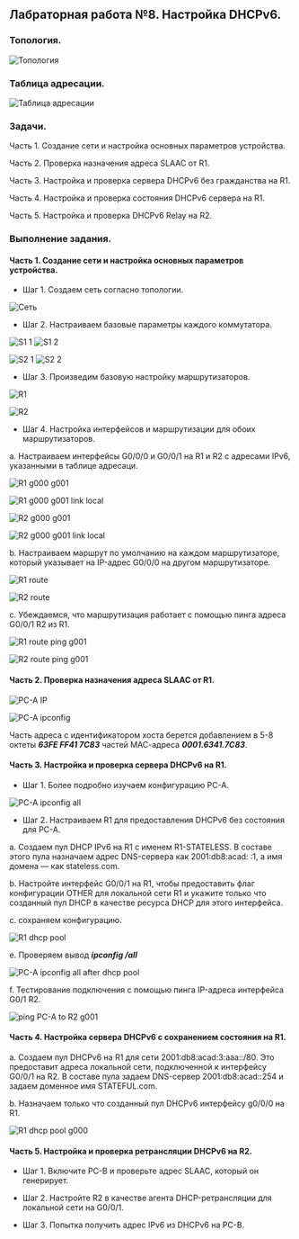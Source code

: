 ## Лабраторная работа №8. Настройка DHCPv6.

### Топология.

![Топология](https://github.com/Shure0407/Network_engineer/assets/162669909/36c0ba8b-303e-483c-844c-34bbd89833ce)

### Таблица адресации.

![Таблица адресации](https://github.com/Shure0407/Network_engineer/assets/162669909/05003610-49de-4f94-9240-6f883bdbc910)

### Задачи.

Часть 1. Создание сети и настройка основных параметров устройства.

Часть 2. Проверка назначения адреса SLAAC от R1.

Часть 3. Настройка и проверка сервера DHCPv6 без гражданства на R1.

Часть 4. Настройка и проверка состояния DHCPv6 сервера на R1.

Часть 5. Настройка и проверка DHCPv6 Relay на R2.


### Выполнение задания.

#### Часть 1. Создание сети и настройка основных параметров устройства.

- Шаг 1. Создаем сеть согласно топологии.

![Сеть](https://github.com/Shure0407/Network_engineer/assets/162669909/93e7861e-ac49-4a2a-a552-39bc8d623553)

- Шаг 2. Настраиваем базовые параметры каждого коммутатора. 

![S1 1](https://github.com/Shure0407/Network_engineer/assets/162669909/56e30437-9e07-4ef6-82e6-69564b34eed4)
![S1 2](https://github.com/Shure0407/Network_engineer/assets/162669909/94421ff3-a112-4c4e-8402-02c37438a8bc)

![S2 1](https://github.com/Shure0407/Network_engineer/assets/162669909/1e123e3f-9006-47ba-b779-53f7514982a0)
![S2 2](https://github.com/Shure0407/Network_engineer/assets/162669909/df400d4a-e194-472c-9965-44907714bced)

- Шаг 3. Произведим базовую настройку маршрутизаторов.

![R1](https://github.com/Shure0407/Network_engineer/assets/162669909/25e022b9-de97-4949-aee7-2388d23b8d0a)

![R2](https://github.com/Shure0407/Network_engineer/assets/162669909/4ce7939c-6ebe-424c-9245-88c6c8563f84)

- Шаг 4. Настройка интерфейсов и маршрутизации для обоих маршрутизаторов.

a. Настраиваем интерфейсы G0/0/0 и G0/0/1 на R1 и R2 с адресами IPv6, указанными в таблице адресаци.

![R1 g000 g001](https://github.com/Shure0407/Network_engineer/assets/162669909/c8e8cfb0-016f-464a-81bc-ae0d6cd308e9)

![R1 g000 g001 link local](https://github.com/Shure0407/Network_engineer/assets/162669909/9163ee29-f78f-45a0-ab3e-ba11209fe23a)

![R2 g000 g001](https://github.com/Shure0407/Network_engineer/assets/162669909/90adf97b-b1e4-423c-9f5c-512a709bd0bb)

![R2 g000 g001 link local](https://github.com/Shure0407/Network_engineer/assets/162669909/ad0b4f71-d8a9-4bf8-a16b-5e2c53967d51)

b. Настраиваем маршрут по умолчанию на каждом маршрутизаторе, который указывает на IP-адрес G0/0/0 на другом маршрутизаторе.

![R1 route](https://github.com/Shure0407/Network_engineer/assets/162669909/6dd7d371-e0c2-4741-ae7e-e0f5db5d00a4)

![R2 route](https://github.com/Shure0407/Network_engineer/assets/162669909/d49e1f97-d178-4697-a0aa-ed186702d235)

с. Убеждаемся, что маршрутизация работает с помощью пинга адреса G0/0/1 R2 из R1.

![R1 route ping g001](https://github.com/Shure0407/Network_engineer/assets/162669909/08217570-a3b9-4c43-86f6-21c15a2622af)

![R2 route ping g001](https://github.com/Shure0407/Network_engineer/assets/162669909/03acbb98-8ca3-48a0-ae6b-b4e7878bcd4c)

#### Часть 2. Проверка назначения адреса SLAAC от R1.

![PC-A IP](https://github.com/Shure0407/Network_engineer/assets/162669909/dab148c4-2257-4b48-bd55-eb014db2677a)

![PC-A ipconfig](https://github.com/Shure0407/Network_engineer/assets/162669909/8e5a7d18-b65e-427c-89dd-8152bb85a463)

Часть адреса с идентификатором хоста берется добавлением в 5-8 октеты ***63FE FF41 7C83*** частей МАС-адреса ***0001.6341.7C83***.


#### Часть 3. Настройка и проверка сервера DHCPv6 на R1.

- Шаг 1. Более подробно изучаем конфигурацию PC-A.

![PC-A ipconfig all](https://github.com/Shure0407/Network_engineer/assets/162669909/96b0faca-56a7-4409-b7f7-9c6036803801)

- Шаг 2. Настраиваем R1 для предоставления DHCPv6 без состояния для PC-A.

a. Создаем пул DHCP IPv6 на R1 с именем R1-STATELESS. В составе этого пула назначаем адрес DNS-сервера как 2001:db8:acad: :1, а имя домена — как stateless.com.

b. Настройте интерфейс G0/0/1 на R1, чтобы предоставить флаг конфигурации OTHER для локальной сети R1 и укажите только что созданный пул DHCP в качестве ресурса DHCP для этого интерфейса.

c. сохраняем конфигурацию.

![R1 dhcp pool ](https://github.com/Shure0407/Network_engineer/assets/162669909/2257111c-620d-4eea-9488-d75a8fc8464d)

e. Проверяем вывод ***ipconfig /all***

![PC-A ipconfig all after dhcp pool](https://github.com/Shure0407/Network_engineer/assets/162669909/9dc5061f-8b0f-44ee-b090-a74c077aba09)

f. Тестирование подключения с помощью пинга IP-адреса интерфейса G0/1 R2.

![ping PC-A to R2 g001](https://github.com/Shure0407/Network_engineer/assets/162669909/c0e85652-44e2-4e63-b42f-6b8817162408)

#### Часть 4. Настройка сервера DHCPv6 с сохранением состояния на R1.

a. Создаем пул DHCPv6 на R1 для сети 2001:db8:acad:3:aaa::/80. Это предоставит адреса локальной сети, подключенной к интерфейсу G0/0/1 на R2. 
В составе пула задаем DNS-сервер 2001:db8:acad::254 и задаем доменное имя STATEFUL.com.

b. Назначаем только что созданный пул DHCPv6 интерфейсу g0/0/0 на R1.

![R1 dhcp pool  g000](https://github.com/Shure0407/Network_engineer/assets/162669909/81434b5b-34cb-45e7-9839-c1cd348df2c5)

#### Часть 5. Настройка и проверка ретрансляции DHCPv6 на R2.


- Шаг 1. Включите PC-B и проверьте адрес SLAAC, который он генерирует.


- Шаг 2. Настройте R2 в качестве агента DHCP-ретрансляции для локальной сети на G0/0/1.


- Шаг 3. Попытка получить адрес IPv6 из DHCPv6 на PC-B.








